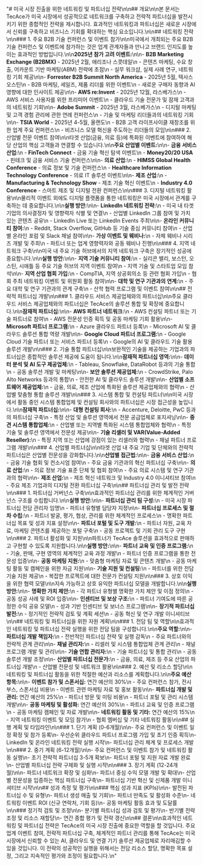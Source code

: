 "# 미국 시장 진출을 위한 네트워킹 및 파트너십 전략\n\n## 개요\n\n본 문서는 TecAce가 미국 시장에서 성공적으로 네트워크를 구축하고 전략적 파트너십을 발전시키기 위한 종합적인 전략을 제시합니다. 효과적인 네트워킹과 파트너십은 새로운 시장에서 신뢰를 구축하고 비즈니스 기회를 확대하는 핵심 요소입니다.\n\n## 네트워킹 전략\n\n### 1. 주요 B2B 기술 컨퍼런스 및 이벤트 참가\n\n미국에서 개최되는 주요 B2B 기술 컨퍼런스 및 이벤트에 참가하는 것은 업계 관계자들과 만나고 브랜드 인지도를 높이는 효과적인 방법입니다.\n\n**2025년 참가 고려 이벤트:**\n\n- **B2B Marketing Exchange (B2BMX)** - 2025년 2월, 애리조나 스콧데일\n  - 콘텐츠 마케팅, 수요 창출, 어카운트 기반 마케팅(ABM) 전략에 초점\n  - 실무 워크샵, 실제 사례 연구, 네트워킹 기회 제공\n\n- **Forrester B2B Summit North America** - 2025년 5월, 텍사스 오스틴\n  - B2B 마케팅, 세일즈, 제품 리더를 위한 이벤트\n  - 새로운 구매자 동향과 AI 영향에 대한 인사이트 제공\n\n- **AWS re:Invent** - 2025년 12월, 라스베가스\n  - AWS 서비스 사용자를 위한 프리미어 이벤트\n  - 클라우드 기술 전문가 및 잠재 고객과의 네트워킹 기회\n\n- **Adobe Summit** - 2025년 3월, 라스베가스\n  - 디지털 마케팅 및 고객 경험 관리에 관한 연례 컨퍼런스\n  - 기술 및 마케팅 리더들과의 네트워킹 기회\n\n- **TSIA World** - 2025년 4-5월, 올랜도\n  - B2B 고객 라이프사이클 재창조를 위한 업계 주요 컨퍼런스\n  - 비즈니스 모델 혁신을 주도하는 리더들의 모임\n\n### 2. 산업별 전문 이벤트 참여\n\n타겟 산업(금융, 의료 등)에 특화된 이벤트에 참여하여 해당 산업의 핵심 고객들과 연결할 수 있습니다.\n\n**주요 산업별 이벤트:**\n\n- **금융 서비스 산업:**\n  - **FinTech Connect** - 금융 기술 혁신 탐색 이벤트\n  - **Money20/20 USA** - 핀테크 및 금융 서비스 기술 컨퍼런스\n\n- **의료 산업:**\n  - **HIMSS Global Health Conference** - 의료 정보 및 기술 컨퍼런스\n  - **Healthcare Information Technology Conference** - 의료 IT 솔루션 이벤트\n\n- **제조 산업:**\n  - **Manufacturing & Technology Show** - 제조 기술 혁신 이벤트\n  - **Industry 4.0 Conference** - 스마트 제조 및 디지털 전환 컨퍼런스\n\n### 3. 디지털 네트워킹 활용\n\n물리적 이벤트 외에도 디지털 플랫폼을 통한 네트워킹은 미국 시장에서 관계를 구축하는 데 중요합니다.\n\n**실행 방안:**\n\n- **LinkedIn 네트워킹 전략:**\n  - 미국 내 타겟 기업의 의사결정자 및 영향력자 식별 및 연결\n  - 산업별 LinkedIn 그룹 참여 및 가치 있는 콘텐츠 공유\n  - LinkedIn Live 또는 LinkedIn Events 주최\n\n- **온라인 커뮤니티 참여:**\n  - Reddit, Stack Overflow, GitHub 등 기술 중심 커뮤니티 참여\n  - 산업별 온라인 포럼 및 Slack 채널 참여\n\n- **가상 이벤트 및 웨비나:**\n  - 자체 웨비나 시리즈 개발 및 주최\n  - 파트너 또는 업계 영향력자와 공동 웨비나 진행\n\n### 4. 지역 네트워크 구축\n\n미국 내 주요 기술 허브에서의 지역 네트워크 구축은 장기적인 성공에 중요합니다.\n\n**실행 방안:**\n\n- **지역 기술 커뮤니티 참여:**\n  - 실리콘 밸리, 보스턴, 오스틴, 시애틀 등 주요 기술 허브의 지역 이벤트 참여\n  - 지역 기술 및 스타트업 모임 참석\n\n- **지역 산업 협회 가입:**\n  - CompTIA, 지역 상공회의소 등 관련 협회 가입\n  - 협회 주최 네트워킹 이벤트 및 위원회 활동 참여\n\n- **대학 및 연구 기관과의 연계:**\n  - 주요 대학 및 연구 기관과의 관계 구축\n  - 산학 협력 프로그램 및 이벤트 참여\n\n## 전략적 파트너십 개발\n\n### 1. 클라우드 서비스 제공업체와의 파트너십\n\n주요 클라우드 서비스 제공업체와의 파트너십은 TecAce의 솔루션 통합 및 확장에 중요합니다.\n\n**잠재적 파트너십:**\n\n- **AWS 파트너 네트워크:**\n  - AWS 컨설팅 파트너 또는 기술 파트너로 참여\n  - AWS 전문성 인증 획득 및 공동 마케팅 기회 활용\n\n- **Microsoft 파트너 프로그램:**\n  - Azure 클라우드 파트너 등록\n  - Microsoft AI 및 클라우드 솔루션 통합 역량 개발\n\n- **Google Cloud 파트너 프로그램:**\n  - Google Cloud 기술 파트너 또는 서비스 파트너 등록\n  - Google의 AI 및 클라우드 기술 활용 솔루션 개발\n\n### 2. 기술 통합 파트너십\n\n보완적인 기술을 제공하는 기업과의 파트너십은 종합적인 솔루션 제공에 도움이 됩니다.\n\n**잠재적 파트너십 영역:**\n\n- **데이터 분석 및 AI 도구 제공업체:**\n  - Tableau, Snowflake, DataRobot 등과의 기술 통합\n  - 공동 솔루션 개발 및 마케팅\n\n- **보안 솔루션 제공업체:**\n  - CrowdStrike, Palo Alto Networks 등과의 통합\n  - 안전한 AI 및 클라우드 솔루션 개발\n\n- **산업별 소프트웨어 제공업체:**\n  - 금융, 의료, 제조 산업에 특화된 솔루션 제공업체와의 협력\n  - 산업별 맞춤형 통합 솔루션 개발\n\n### 3. 시스템 통합 및 컨설팅 파트너\n\n미국 시장에서 활동 중인 시스템 통합업체 및 컨설팅 회사와의 파트너십은 시장 접근성을 높입니다.\n\n**잠재적 파트너십:**\n\n- **대형 컨설팅 회사:**\n  - Accenture, Deloitte, PwC 등과의 파트너십 구축\n  - 특정 산업 및 솔루션 영역에서 전문 공급업체로 포지셔닝\n\n- **중견 시스템 통합업체:**\n  - 산업별 또는 지역별 특화된 시스템 통합업체와 협력\n  - 특정 기술 및 솔루션 영역에서 전문성 제공\n\n- **기술 리셀러 및 VAR(Value-Added Reseller):**\n  - 특정 지역 또는 산업에 강점이 있는 리셀러와 협력\n  - 채널 파트너 프로그램 개발\n\n### 4. 산업별 파트너십\n\n타겟 산업 내 주요 기업 및 단체와의 전략적 파트너십은 산업별 전문성을 강화합니다.\n\n**산업별 접근법:**\n\n- **금융 서비스 산업:**\n  - 금융 기술 협회 및 컨소시엄 참여\n  - 주요 금융 기관과의 혁신 파트너십 구축\n\n- **의료 산업:**\n  - 의료 정보 기술 표준 단체 및 협회 참여\n  - 주요 의료 시스템 및 연구 기관과의 협력\n\n- **제조 산업:**\n  - 제조 혁신 네트워크 및 Industry 4.0 이니셔티브 참여\n  - 주요 제조 기업과의 디지털 전환 파트너십 구축\n\n## 파트너십 관리 및 발전 전략\n\n### 1. 파트너십 거버넌스 구축\n\n효과적인 파트너십 관리를 위한 체계적인 거버넌스 구조를 수립합니다.\n\n**실행 방안:**\n\n- **파트너십 관리 팀 구성:**\n  - 미국 시장 파트너십 전담 관리자 임명\n  - 파트너 유형별 담당자 지정\n\n- **파트너십 프로세스 및 절차 수립:**\n  - 파트너 발굴, 평가, 협상, 관리를 위한 체계적인 프로세스\n  - 명확한 파트너십 목표 및 성과 지표 설정\n\n- **파트너 포털 및 도구 개발:**\n  - 파트너 자원, 교육 자료, 마케팅 콘텐츠를 제공하는 포털 구축\n  - 공동 프로젝트 및 기회 관리 도구 구현\n\n### 2. 파트너 활성화 및 지원\n\n파트너가 TecAce 솔루션을 효과적으로 판매하고 구현할 수 있도록 지원합니다.\n\n**실행 방안:**\n\n- **파트너 교육 및 인증 프로그램:**\n  - 기술, 판매, 구현 영역의 체계적인 교육 과정 개발\n  - 파트너 인증 프로그램을 통한 전문성 입증\n\n- **공동 마케팅 지원:**\n  - 맞춤형 마케팅 자료 및 콘텐츠 개발\n  - 공동 마케팅 활동 및 캠페인을 위한 자금 지원\n\n- **기술 지원 및 컨설팅:**\n  - 파트너를 위한 전담 기술 지원 제공\n  - 복잡한 프로젝트에 대한 전문가 컨설팅 지원\n\n### 3. 상호 이익을 위한 협력 모델\n\n지속 가능하고 상호 유익한 파트너십 모델을 개발합니다.\n\n**실행 방안:**\n\n- **명확한 가치 제안:**\n  - 각 파트너 유형별 명확한 가치 제안 및 이점 정의\n  - 공동 성공 사례 및 ROI 입증\n\n- **인센티브 및 보상 구조:**\n  - 파트너 기여도에 따른 공정한 수익 공유 모델\n  - 성과 기반 인센티브 및 보너스 프로그램\n\n- **장기적 파트너십 발전:**\n  - 정기적인 전략적 검토 및 계획 세션\n  - 공동 혁신 및 연구 개발 이니셔티브\n\n## 네트워킹 및 파트너십을 위한 자원 계획\n\n### 1. 전담 팀 및 역할\n\n효과적인 네트워킹 및 파트너십 전략 실행을 위한 전담 팀을 구성합니다.\n\n**주요 역할:**\n\n- **파트너십 개발 책임자:**\n  - 전반적인 파트너십 전략 및 실행 감독\n  - 주요 파트너와의 전략적 관계 관리\n\n- **채널 관리자:**\n  - 리셀러 및 시스템 통합업체 관계 관리\n  - 채널 프로그램 개발 및 관리\n\n- **기술 연합 관리자:**\n  - 기술 파트너십 및 통합 관리\n  - 공동 솔루션 개발 조정\n\n- **산업별 파트너십 전문가:**\n  - 금융, 의료, 제조 등 주요 산업의 파트너십 개발\n  - 산업별 전문성 및 네트워크 활용\n\n### 2. 예산 및 리소스 할당\n\n네트워킹 및 파트너십 활동을 위한 적절한 예산과 리소스를 계획합니다.\n\n**주요 예산 항목:**\n\n- **이벤트 참가 및 스폰서십:** 연간 예산의 30%\n  - 주요 컨퍼런스 참가, 전시 부스, 스폰서십 비용\n  - 이벤트 관련 마케팅 자료 및 홍보 활동\n\n- **파트너십 개발 및 관리:** 연간 예산의 25%\n  - 파트너 방문 및 미팅 비용\n  - 파트너 포털 및 관리 시스템 개발\n\n- **공동 마케팅 및 활성화:** 연간 예산의 30%\n  - 파트너 교육 및 인증 프로그램\n  - 공동 마케팅 캠페인 및 자료 개발\n\n- **네트워킹 활동 및 기타:** 연간 예산의 15%\n  - 지역 네트워킹 이벤트 및 모임 참가\n  - 협회 멤버십 및 기타 네트워킹 활동\n\n## 실행 계획 및 타임라인\n\n### 1. 단기 계획 (0-6개월)\n\n- 주요 컨퍼런스 및 이벤트 일정 확정 및 참가 등록\n- 우선순위 클라우드 파트너 프로그램 가입 및 초기 인증 획득\n- LinkedIn 및 온라인 네트워킹 전략 실행 시작\n- 파트너십 관리 체계 및 프로세스 개발\n\n### 2. 중기 계획 (6-12개월)\n\n- 주요 컨퍼런스 및 이벤트 참가 및 네트워킹 활동 실행\n- 초기 전략적 파트너십 3-5개 확보\n- 파트너 포털 및 지원 자료 개발 완료\n- 산업별 파트너십 전략 구체화 및 실행 시작\n\n### 3. 장기 계획 (12-24개월)\n\n- 파트너 네트워크 확장 및 심화\n- 파트너 중심 수익 모델 개발 및 확대\n- 산업별 전문성을 입증하는 핵심 파트너십 구축\n- 파트너십 기반 혁신 및 신제품 개발 이니셔티브 시작\n\n## 성과 측정 및 평가\n\n### 핵심 성과 지표 (KPIs)\n\n- 발전된 파트너십 수 및 유형\n- 파트너 생성 매출 및 기회\n- 파트너 만족도 및 활성화 수준\n- 네트워킹 이벤트 ROI (신규 연락처, 기회 등)\n- 공동 마케팅 활동 효과 및 도달률\n\n### 정기적 검토 및 조정\n\n- 분기별 파트너십 성과 검토 및 평가\n- 반기별 전략 조정 및 리소스 재할당\n- 연간 종합 평가 및 전략 갱신\n\n## 결론\n\n효과적인 네트워킹 및 파트너십 전략은 TecAce의 미국 시장 진출에 중요한 역할을 할 것입니다. 주요 업계 이벤트 참여, 전략적 파트너십 구축, 체계적인 파트너 관리를 통해 TecAce는 미국 시장에서 신뢰할 수 있는 AI, 클라우드 및 연결 기기 솔루션 제공업체로 자리매김할 수 있을 것입니다. 이 전략의 성공적인 실행을 위해서는 전담 리소스 할당, 명확한 목표 설정, 그리고 지속적인 평가와 조정이 필요합니다.\n" 
